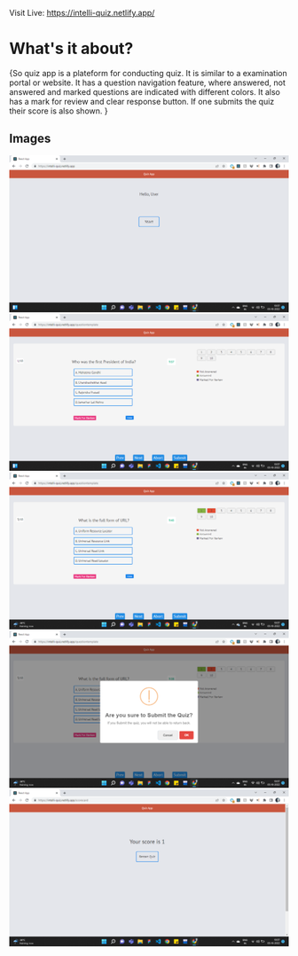 Visit Live: https://intelli-quiz.netlify.app/

# What's it about?

{So quiz app is a plateform for conducting quiz. It is similar to a examination portal or website. It has a question navigation feature, where answered, not answered and marked questions are indicated with different colors. It also has a mark for review and clear response button. If one submits the quiz their score is also shown. }

## Images

![](quiz-app-screenshots/Screenshot%20(715).png)
![](quiz-app-screenshots/Screenshot%20(716).png)
![](quiz-app-screenshots/Screenshot%20(718).png)
![](quiz-app-screenshots/Screenshot%20(719).png)
![](quiz-app-screenshots/Screenshot%20(720).png)
